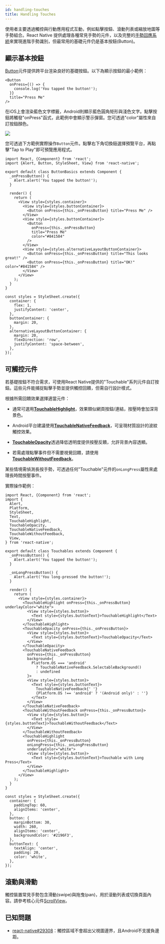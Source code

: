 ```yaml
---
id: handling-touches
title: Handling Touches
---
```


使用者主要透過觸控與行動應用程式互動，例如點擊按鈕、滾動列表或縮放地圖等手勢組合。React Native 提供處理各種常見手勢的元件，以及完整的[手勢回應系統](gesture-responder-system.md)來實現進階手勢識別，但最常用的基礎元件仍是基本按鈕(Button)。

## 顯示基本按鈕

[Button](button.md)元件提供跨平台渲染良好的基礎按鈕。以下為顯示按鈕的最小範例：

```tsx
<Button
  onPress={() => {
    console.log('You tapped the button!');
  }}
  title="Press Me"
/>
```

在iOS上會渲染藍色文字標籤，Android則顯示藍色圓角矩形與淺色文字。點擊按鈕將觸發"onPress"函式，此範例中會顯示警示彈窗。您可透過"color"屬性來自訂按鈕顏色。

![](/docs/assets/Button.png)

您可透過下方範例實際操作`Button`元件。點擊右下角切換鈕選擇預覽平台，再點擊"Tap to Play"即可預覽應用程式。

```SnackPlayer name=Button%20Basics
import React, {Component} from 'react';
import {Alert, Button, StyleSheet, View} from 'react-native';

export default class ButtonBasics extends Component {
  _onPressButton() {
    Alert.alert('You tapped the button!');
  }

  render() {
    return (
      <View style={styles.container}>
        <View style={styles.buttonContainer}>
          <Button onPress={this._onPressButton} title="Press Me" />
        </View>
        <View style={styles.buttonContainer}>
          <Button
            onPress={this._onPressButton}
            title="Press Me"
            color="#841584"
          />
        </View>
        <View style={styles.alternativeLayoutButtonContainer}>
          <Button onPress={this._onPressButton} title="This looks great!" />
          <Button onPress={this._onPressButton} title="OK!" color="#841584" />
        </View>
      </View>
    );
  }
}

const styles = StyleSheet.create({
  container: {
    flex: 1,
    justifyContent: 'center',
  },
  buttonContainer: {
    margin: 20,
  },
  alternativeLayoutButtonContainer: {
    margin: 20,
    flexDirection: 'row',
    justifyContent: 'space-between',
  },
});
```

## 可觸控元件

若基礎按鈕不符合需求，可使用React Native提供的"Touchable"系列元件自訂按鈕。這些元件能捕捉點擊手勢並提供觸控回饋，但需自行設計樣式。

根據所需回饋效果選擇適當元件：

- 通常可選用[**TouchableHighlight**](touchablehighlight.md)，效果類似網頁按鈕/連結，按壓時會加深背景色。

- Android平台建議使用[**TouchableNativeFeedback**](touchablenativefeedback.md)，可呈現材質設計的波紋觸控效果。

- [**TouchableOpacity**](touchableopacity.md)透過降低透明度提供按壓反饋，允許背景內容透顯。

- 若需處理點擊事件但不需要視覺回饋，請使用[**TouchableWithoutFeedback**](touchablewithoutfeedback.md)。

某些情境需偵測長按手勢，可透過任何"Touchable"元件的`onLongPress`屬性來處理長時間按壓事件。

實際操作範例：

```SnackPlayer name=Touchables
import React, {Component} from 'react';
import {
  Alert,
  Platform,
  StyleSheet,
  Text,
  TouchableHighlight,
  TouchableOpacity,
  TouchableNativeFeedback,
  TouchableWithoutFeedback,
  View,
} from 'react-native';

export default class Touchables extends Component {
  _onPressButton() {
    Alert.alert('You tapped the button!');
  }

  _onLongPressButton() {
    Alert.alert('You long-pressed the button!');
  }

  render() {
    return (
      <View style={styles.container}>
        <TouchableHighlight onPress={this._onPressButton} underlayColor="white">
          <View style={styles.button}>
            <Text style={styles.buttonText}>TouchableHighlight</Text>
          </View>
        </TouchableHighlight>
        <TouchableOpacity onPress={this._onPressButton}>
          <View style={styles.button}>
            <Text style={styles.buttonText}>TouchableOpacity</Text>
          </View>
        </TouchableOpacity>
        <TouchableNativeFeedback
          onPress={this._onPressButton}
          background={
            Platform.OS === 'android'
              ? TouchableNativeFeedback.SelectableBackground()
              : undefined
          }>
          <View style={styles.button}>
            <Text style={styles.buttonText}>
              TouchableNativeFeedback{' '}
              {Platform.OS !== 'android' ? '(Android only)' : ''}
            </Text>
          </View>
        </TouchableNativeFeedback>
        <TouchableWithoutFeedback onPress={this._onPressButton}>
          <View style={styles.button}>
            <Text style={styles.buttonText}>TouchableWithoutFeedback</Text>
          </View>
        </TouchableWithoutFeedback>
        <TouchableHighlight
          onPress={this._onPressButton}
          onLongPress={this._onLongPressButton}
          underlayColor="white">
          <View style={styles.button}>
            <Text style={styles.buttonText}>Touchable with Long Press</Text>
          </View>
        </TouchableHighlight>
      </View>
    );
  }
}

const styles = StyleSheet.create({
  container: {
    paddingTop: 60,
    alignItems: 'center',
  },
  button: {
    marginBottom: 30,
    width: 260,
    alignItems: 'center',
    backgroundColor: '#2196F3',
  },
  buttonText: {
    textAlign: 'center',
    padding: 20,
    color: 'white',
  },
});
```

## 滾動與滑動

觸控裝置常見手勢包含滑動(swipe)與拖曳(pan)，用於滾動列表或切換頁面內容。請參考核心元件[ScrollView](scrollview.md)。

## 已知問題

- [react-native#29308](https://github.com/facebook/react-native/issues/29308#issuecomment-792864162)：觸控區域不會超出父視圖邊界，且Android不支援負邊距。